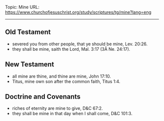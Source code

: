 Topic: Mine
URL: https://www.churchofjesuschrist.org/study/scriptures/tg/mine?lang=eng

---

## Old Testament

- severed you from other people, that ye should be mine, Lev. 20:26.
- they shall be mine, saith the Lord, Mal. 3:17 (3Â Ne. 24:17).

## New Testament

- all mine are thine, and thine are mine, John 17:10.
- Titus, mine own son after the common faith, Titus 1:4.

## Doctrine and Covenants

- riches of eternity are mine to give, D&C 67:2.
- they shall be mine in that day when I shall come, D&C 101:3.


